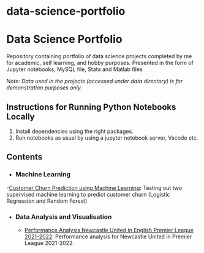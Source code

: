 # data-science-portfolio
# Data Science Portfolio
Repository containing portfolio of data science projects completed by me for academic, self learning, and hobby purposes. Presented in the form of Jupyter notebooks, MySQL file, Stata and Matlab files 

_Note: Data used in the projects (accessed under data directory) is for demonstration purposes only._

## Instructions for Running Python Notebooks Locally
1. Install dependencies using the right packages.
2. Run notebooks as usual by using a jupyter notebook server, Vscode etc.

## Contents

- ### Machine Learning
-[Customer Churn Prediction using Machine Learning](https://github.com/astoadhi/Customer-Churn-Prediction-using-Machine-Learning): Testing out two supervised machine learning to predict customer churn (Logistic Regression and Random Forest)

- ### Data Analysis and Visualisation
  - [Performance Analysis Newcastle United in English Premier League 2021-2022](https://github.com/astoadhi/Performance-Analysis-Newcastle-United-in-English-Premier-League-2021-2022): Performance analysis for Newcastle United in Premier League 2021-2022.
